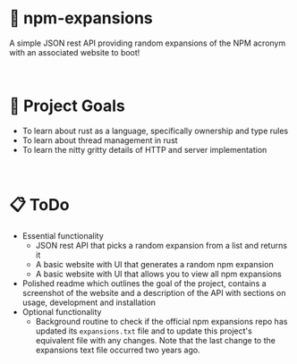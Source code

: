 # 💬 npm-expansions
A simple JSON rest API providing random expansions of the NPM acronym with an associated website to boot!

<br>

# 🧭 Project Goals
- To learn about rust as a language, specifically ownership and type rules
- To learn about thread management in rust
- To learn the nitty gritty details of HTTP and server implementation

<br>

# 📋 ToDo
- Essential functionality
    - JSON rest API that picks a random expansion from a list and returns it
    - A basic website with UI that generates a random npm expansion
    - A basic website with UI that allows you to view all npm expansions
- Polished readme which outlines the goal of the project, contains a screenshot of the website and a description of the API with sections on usage, development and installation
- Optional functionality
    - Background routine to check if the official npm expansions repo has updated its `expansions.txt` file and to update this project's equivalent file with any changes. Note that the last change to the expansions text file occurred two years ago.